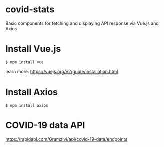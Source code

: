 # covid-stats
Basic components for fetching and displaying API response via Vue.js and Axios

# Install Vue.js
```$ npm install vue```

learn more: https://vuejs.org/v2/guide/installation.html

# Install Axios

```$ npm install axios```

# COVID-19 data API

https://rapidapi.com/Gramzivi/api/covid-19-data/endpoints
